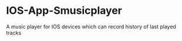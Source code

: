 # IOS-App-Smusicplayer
A music player for IOS devices which can record history of last played tracks
